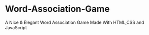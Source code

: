 # Word-Association-Game
A Nice &amp; Elegant Word Association Game Made With HTML,CSS and JavaScript
